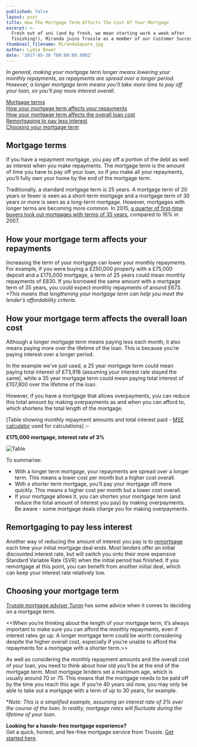 ```yaml
---
published: false
layout: post
title: How The Mortgage Term Affects The Cost Of Your Mortgage
excerpt: >-
  Fresh out of uni (and by fresh, we mean starting work a week after
  finishing!), Miranda joins Trussle as a member of our Customer Success team.  
thumbnail_filename: MirandaSquare.jpg
author: Lydia Bower
date: '2017-05-30 T00:00:00.000Z'
---
```

_In general, making your mortgage term longer means lowering your monthly repayments, as repayments are spread over a longer period. However, a longer mortgage term means you’ll take more time to pay off your loan, so you’ll pay more interest overall._

[Mortgage terms](#mortgage-terms)  
[How your mortgage term affects your repayments](#how-your-mortgage-term-affects-your-repayments)  
[How your mortgage term affects the overall loan cost](#how-your-mortgage-term-affects-the-overall-loan-cost)  
[Remortgaging to pay less interest](#remortgaging-to-pay-less-interest)  
[Choosing your mortgage term](#choosing-your-mortgage-term)  

## Mortgage terms
If you have a repayment mortgage, you pay off a portion of the debt as well as interest when you make repayments. The mortgage term is the amount of time you have to pay off your loan, so if you make all your repayments, you’ll fully own your home by the end of the mortgage term. 

Traditionally, a standard mortgage term is 25 years. A mortgage term of 20 years or fewer is seen as a short-term mortgage and a mortgage term of 30 years or more is seen as a long-term mortgage. However, mortgages with longer terms are becoming more common. In 2015, [a quarter of first-time buyers took out mortgages with terms of 35 years](http://www.thisismoney.co.uk/money/mortgageshome/article-3397746/The-rise-35-year-mortgage.html "ThisIsMoney"), compared to 16% in 2007. 

## How your mortgage term affects your repayments
Increasing the term of your mortgage can lower your monthly repayments. For example, if you were buying a £250,000 property with a £75,000 deposit and a £175,000 mortgage, a term of 25 years could mean monthly repayments of £830. If you borrowed the same amount with a mortgage term of 35 years, you could expect monthly repayments of around £673. _*This means that lengthening your mortgage term can help you meet the lender’s affordability criteria._ 

## How your mortgage term affects the overall loan cost
Although a longer mortgage term means paying less each month, it also means paying more over the lifetime of the loan. This is because you’re paying interest over a longer period. 

In the example we’ve just used, a 25 year mortgage term could mean paying total interest of £73,918 (assuming your interest rate stayed the same), while a 35 year mortgage term could mean paying total interest of £107,800 over the lifetime of the loan. 

However, if you have a mortgage that allows overpayments, you can reduce this total amount by making overpayments as and when you can afford to, which shortens the total length of the mortgage. 

[Table showing monthly repayment amounts and total interest paid - [MSE calculator](http://www.moneysavingexpert.com/mortgages/mortgage-rate-calculator) used for calculations] :-


**£175,000 mortgage, interest rate of 3%**

![Table]({{site.baseurl}}/images/post_images/table1.png)


To summarise: 

- With a longer term mortgage, your repayments are spread over a longer term. This means a lower cost per month but a higher cost overall. 
- With a shorter term mortgage, you’ll pay your mortgage off more quickly. This means a higher cost per month but a lower cost overall. 
- If your mortgage allows it, you can shorten your mortgage term (and reduce the total amount of interest you pay) by making overpayments. Be aware - some mortgage deals charge you for making overpayments. 

## Remortgaging to pay less interest

Another way of reducing the amount of interest you pay is to [remortgage](https://trussle.com/blog/the-straightforward-guide-to-remortgaging "remortgage") each time your initial mortgage deal ends. Most lenders offer an initial discounted interest rate, but will switch you onto their more expensive Standard Variable Rate (SVR) when the initial period has finished. If you remortgage at this point, you can benefit from another initial deal, which can keep your interest rate relatively low. 

## Choosing your mortgage term 

[Trussle mortgage adviser Turon](https://trussle.com/blog/meet-the-team-turon "Turon") has some advice when it comes to deciding on a mortgage term.  

<<When you’re thinking about the length of your mortgage term, it’s always important to make sure you can afford the monthly repayments, even if interest rates go up. A longer mortgage term could be worth considering despite the higher overall cost, especially if you’re unable to afford the repayments for a mortgage with a shorter term.>>

As well as considering the monthly repayment amounts and the overall cost of your loan, you need to think about how old you’ll be at the end of the mortgage term. Most mortgage lenders set a maximum age, which is usually around 70 or 75. This means that the mortgage needs to be paid off by the time you reach this age. If you’re 40 years old now, you may only be able to take out a mortgage with a term of up to 30 years, for example.  

*_Note: This is a simplified example, assuming an interest rate of 3% over the course of the loan. In reality, mortgage rates will fluctuate during the lifetime of your loan._  

**Looking for a hassle-free mortgage experience?**  
Get a quick, honest, and fee-free mortgage service from Trussle. [Get started here](https://trussle.com/).

